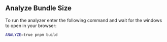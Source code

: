 ## Analyze Bundle Size

To run the analyzer enter the following command and wait for the windows to open in your browser:

```bash
ANALYZE=true pnpm build
```